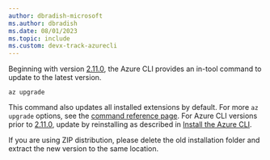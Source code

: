 ```yaml
---
author: dbradish-microsoft
ms.author: dbradish
ms.date: 08/01/2023
ms.topic: include
ms.custom: devx-track-azurecli
---
```

Beginning with version [2.11.0](/cli/azure/release-notes-azure-cli#august-25-2020), the Azure CLI provides an in-tool command to update to the latest version.

```azurecli
az upgrade
```

This command also updates all installed extensions by default. For more `az upgrade` options, see the [command reference page](/cli/azure/reference-index#az_upgrade).  For Azure CLI versions prior to [2.11.0](/cli/azure/release-notes-azure-cli#august-25-2020), update by reinstalling as described in [Install the Azure CLI](../install-azure-cli.md).

If you are using ZIP distribution, please delete the old installation folder and extract the new version to the same location.